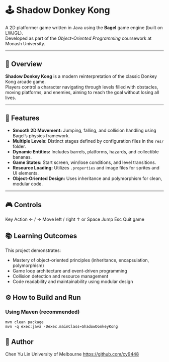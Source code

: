 # 🕹️ Shadow Donkey Kong

A 2D platformer game written in Java using the **Bagel** game engine (built on LWJGL).  
Developed as part of the *Object-Oriented Programming* coursework at Monash University.

---

## 🎯 Overview

**Shadow Donkey Kong** is a modern reinterpretation of the classic Donkey Kong arcade game.  
Players control a character navigating through levels filled with obstacles, moving platforms, and enemies, aiming to reach the goal without losing all lives.

---

## 🚀 Features

- **Smooth 2D Movement:** Jumping, falling, and collision handling using Bagel’s physics framework.  
- **Multiple Levels:** Distinct stages defined by configuration files in the `res/` folder.  
- **Dynamic Entities:** Includes barrels, platforms, hazards, and collectible bananas.  
- **Game States:** Start screen, win/lose conditions, and level transitions.  
- **Resource Loading:** Utilizes `.properties` and image files for sprites and UI elements.  
- **Object-Oriented Design:** Uses inheritance and polymorphism for clean, modular code.

---

##  🎮 Controls
Key	Action
← / →	Move left / right
↑ or Space	Jump
Esc	Quit game

## 📚 Learning Outcomes
This project demonstrates:
- Mastery of object-oriented principles (inheritance, encapsulation, polymorphism)
- Game loop architecture and event-driven programming
- Collision detection and resource management
- Code readability and maintainability using modular design

## ⚙️ How to Build and Run
### Using Maven (recommended)
```
mvn clean package
mvn -q exec:java -Dexec.mainClass=ShadowDonkeyKong
```

## 👤 Author
Chen Yu Lin
University of Melbourne
https://github.com/cy9448
